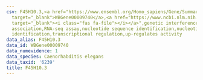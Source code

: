 ```yaml
---
csv: F45H10.3,<a href="https://www.ensembl.org/Homo_sapiens/Gene/Summary?db=core;g=WBGene00009740"
  target="_blank">WBGene00009740</a>,<a href="https://www.ncbi.nlm.nih.gov/pubmed/27496166"
  target="_blank"><i class="fas fa-file"></i></a>",genetic interference,functional
  association,RNA-seq assay,nucleotide sequence identification,nucleotide sequence
  identification,transcriptional regulation,up-regulates activity
data_alias: F45H10.3
data_id: WBGene00009740
data_numevidence: 1
data_species: Caenorhabditis elegans
data_taxid: '6239'
title: F45H10.3
---
```


